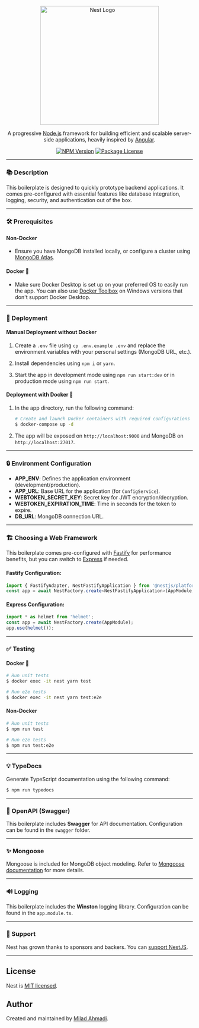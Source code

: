 
<p align="center">
  <a href="http://nestjs.com/" target="blank"><img src="https://nestjs.com/img/logo_text.svg" width="320" alt="Nest Logo" /></a>
</p>

<p align="center">A progressive <a href="http://nodejs.org" target="blank">Node.js</a> framework for building efficient and scalable server-side applications, heavily inspired by <a href="https://angular.io" target="blank">Angular</a>.</p>

<p align="center">
<a href="https://www.npmjs.com/~nestjscore"><img src="https://img.shields.io/npm/v/@nestjs/core.svg" alt="NPM Version" /></a>
<a href="https://www.npmjs.com/~nestjscore"><img src="https://img.shields.io/npm/l/@nestjs/core.svg" alt="Package License" /></a>
</p>
    
---

### 📚 Description

This boilerplate is designed to quickly prototype backend applications. It comes pre-configured with essential features like database integration, logging, security, and authentication out of the box.

---

### 🛠️ Prerequisites

#### Non-Docker

- Ensure you have MongoDB installed locally, or configure a cluster using [MongoDB Atlas](https://www.mongodb.com/cloud/atlas). 

#### Docker 🐳

- Make sure Docker Desktop is set up on your preferred OS to easily run the app. You can also use [Docker Toolbox](https://docs.docker.com/toolbox/toolbox_install_windows/) on Windows versions that don't support Docker Desktop.

---

### 🚀 Deployment

#### Manual Deployment without Docker

1. Create a `.env` file using `cp .env.example .env` and replace the environment variables with your personal settings (MongoDB URL, etc.).

2. Install dependencies using `npm i` or `yarn`.

3. Start the app in development mode using `npm run start:dev` or in production mode using `npm run start`.

#### Deployment with Docker 🐳

1. In the app directory, run the following command:

   ```bash
   # Create and launch Docker containers with required configurations
   $ docker-compose up -d
   ```

2. The app will be exposed on `http://localhost:9000` and MongoDB on `http://localhost:27017`.

---

### 🔒 Environment Configuration

- **APP_ENV**: Defines the application environment (development/production).
- **APP_URL**: Base URL for the application (for `ConfigService`).
- **WEBTOKEN_SECRET_KEY**: Secret key for JWT encryption/decryption.
- **WEBTOKEN_EXPIRATION_TIME**: Time in seconds for the token to expire.
- **DB_URL**: MongoDB connection URL.

---

### 🏗 Choosing a Web Framework

This boilerplate comes pre-configured with [Fastify](https://github.com/fastify/fastify) for performance benefits, but you can switch to [Express](https://expressjs.com/) if needed.

#### Fastify Configuration:
```ts
import { FastifyAdapter, NestFastifyApplication } from '@nestjs/platform-fastify';
const app = await NestFactory.create<NestFastifyApplication>(AppModule, new FastifyAdapter());
```

#### Express Configuration:
```ts
import * as helmet from 'helmet';
const app = await NestFactory.create(AppModule);
app.use(helmet());
```

---

### ✅ Testing

#### Docker 🐳
```bash
# Run unit tests
$ docker exec -it nest yarn test

# Run e2e tests
$ docker exec -it nest yarn test:e2e
```

#### Non-Docker
```bash
# Run unit tests
$ npm run test

# Run e2e tests
$ npm run test:e2e
```

---

### 💡 TypeDocs

Generate TypeScript documentation using the following command:
```bash
$ npm run typedocs
```

---

### 📝 OpenAPI (Swagger)

This boilerplate includes **Swagger** for API documentation. Configuration can be found in the `swagger` folder.

---

### ✨ Mongoose

Mongoose is included for MongoDB object modeling. Refer to [Mongoose documentation](https://mongoosejs.com) for more details.

---

### 🔊 Logging

This boilerplate includes the **Winston** logging library. Configuration can be found in the `app.module.ts`.

---

### 👥 Support

Nest has grown thanks to sponsors and backers. You can [support NestJS](https://docs.nestjs.com/support).

---

## License

Nest is [MIT licensed](LICENSE).

## Author

Created and maintained by [Milad Ahmadi](https://github.com/milad-ahmd).
